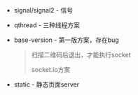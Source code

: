 * signal/signal2 - 信号

* qthread - 三种线程方案

* base-version - 第一版方案，存在bug

  > 扫描二维码后退出，才能执行socket
  >
  > socket.io方案
* static - 静态页面server


